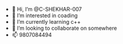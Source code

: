 - 👋 Hi, I’m @C-SHEKHAR-007
- 👀 I’m interested in coading
- 🌱 I’m currently learning c++
- 💞️ I’m looking to collaborate on somewhere
- 📫 9807084494

<!---
C-SHEKHAR-007/C-SHEKHAR-007 is a ✨ special ✨ repository because its `README.md` (this file) appears on your GitHub profile.
You can click the Preview link to take a look at your changes.
--->

